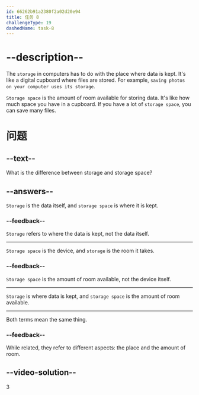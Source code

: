 ```yaml
---
id: 66262b91a2380f2a02d20e94
title: 任务 8
challengeType: 19
dashedName: task-8
---
```


# --description--

The `storage` in computers has to do with the place where data is kept. It's like a digital cupboard where files are stored. For example, `saving photos on your computer uses its storage`.

`Storage space` is the amount of room available for storing data. It's like how much space you have in a cupboard. If you have a lot of `storage space`, you can save many files.

# 问题

## --text--

What is the difference between storage and storage space?

## --answers--

`Storage` is the data itself, and `storage space` is where it is kept.

### --feedback--

`Storage` refers to where the data is kept, not the data itself.

---

`Storage space` is the device, and `storage` is the room it takes.

### --feedback--

`Storage space` is the amount of room available, not the device itself.

---

`Storage` is where data is kept, and `storage space` is the amount of room available.

---

Both terms mean the same thing.

### --feedback--

While related, they refer to different aspects: the place and the amount of room.

## --video-solution--

3
